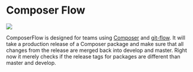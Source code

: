# Composer Flow 
<img src="http://i.imgur.com/CVmNuaJ.png">

ComposerFlow is designed for teams using [Composer](https://getcomposer.org/) and [git-flow](https://github.com/nvie/gitflow). It will take a production release of a Composer package and make sure that all changes from the release are merged back into develop and master. Right now it merely checks if the release tags for packages are different than master and develop.
